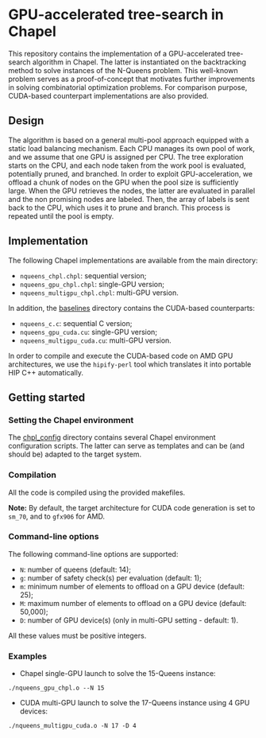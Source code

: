 # GPU-accelerated tree-search in Chapel

This repository contains the implementation of a GPU-accelerated tree-search algorithm in Chapel.
The latter is instantiated on the backtracking method to solve instances of the N-Queens problem.
This well-known problem serves as a proof-of-concept that motivates further improvements in solving combinatorial optimization problems.
For comparison purpose, CUDA-based counterpart implementations are also provided.

## Design

The algorithm is based on a general multi-pool approach equipped with a static load balancing mechanism.
Each CPU manages its own pool of work, and we assume that one GPU is assigned per CPU.
The tree exploration starts on the CPU, and each node taken from the work pool is evaluated, potentially pruned, and branched.
In order to exploit GPU-acceleration, we offload a chunk of nodes on the GPU when the pool size is sufficiently large.
When the GPU retrieves the nodes, the latter are evaluated in parallel and the non promising nodes are labeled.
Then, the array of labels is sent back to the CPU, which uses it to prune and branch.
This process is repeated until the pool is empty.

## Implementation

The following Chapel implementations are available from the main directory:
- `nqueens_chpl.chpl`: sequential version;
- `nqueens_gpu_chpl.chpl`: single-GPU version;
- `nqueens_multigpu_chpl.chpl`: multi-GPU version.

In addition, the [baselines](./baselines/) directory contains the CUDA-based counterparts:
- `nqueens_c.c`: sequential C version;
- `nqueens_gpu_cuda.cu`: single-GPU version;
- `nqueens_multigpu_cuda.cu`: multi-GPU version.

In order to compile and execute the CUDA-based code on AMD GPU architectures, we use the `hipify-perl` tool which translates it into portable HIP C++ automatically.

## Getting started

### Setting the Chapel environment

The [chpl_config](./chpl_config/) directory contains several Chapel environment configuration scripts.
The latter can serve as templates and can be (and should be) adapted to the target system.

### Compilation

All the code is compiled using the provided makefiles.

**Note:** By default, the target architecture for CUDA code generation is set to `sm_70`, and to `gfx906` for AMD.

### Command-line options

The following command-line options are supported:
- `N`: number of queens (default: 14);
- `g`: number of safety check(s) per evaluation (default: 1);
- `m`: minimum number of elements to offload on a GPU device (default: 25);
- `M`: maximum number of elements to offload on a GPU device (default: 50,000);
- `D`: number of GPU device(s) (only in multi-GPU setting - default: 1).

All these values must be positive integers.

### Examples

- Chapel single-GPU launch to solve the 15-Queens instance:
```
./nqueens_gpu_chpl.o --N 15
```

- CUDA multi-GPU launch to solve the 17-Queens instance using 4 GPU devices:
```
./nqueens_multigpu_cuda.o -N 17 -D 4
```
